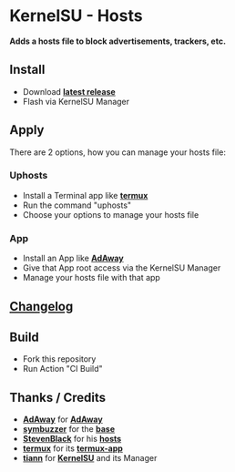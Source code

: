 # KernelSU - Hosts

**Adds a hosts file to block advertisements, trackers, etc.**

## Install
- Download **[latest release](https://github.com/SchweGELBin/hosts_kernelsu/releases/latest/download/KSU-Hosts.zip)**
- Flash via KernelSU Manager

## Apply
There are 2 options, how you can manage your hosts file:
### Uphosts
- Install a Terminal app like **[termux](https://github.com/termux/termux-app/releases/latest)**
- Run the command "uphosts"
- Choose your options to manage your hosts file
### App
- Install an App like **[AdAway](https://github.com/AdAway/AdAway/releases/latest)**
- Give that App root access via the KernelSU Manager
- Manage your hosts file with that app

## [Changelog](https://github.com/SchweGELBin/hosts_kernelsu/blob/master/CHANGELOG.md)

## Build
- Fork this repository
- Run Action "CI Build"

## Thanks / Credits
- **[AdAway](https://github.com/AdAway)** for **[AdAway](https://github.com/AdAway/AdAway)**
- **[symbuzzer](https://github.com/symbuzzer)** for the **[base](https://github.com/symbuzzer/systemless-hosts-KernelSU-module)**
- **[StevenBlack](https://github.com/StevenBlack)** for his **[hosts](https://github.com/StevenBlack/hosts)**
- **[termux](https://github.com/termux)** for its **[termux-app](https://github.com/termux/termux-app)**
- **[tiann](https://github.com/tiann)** for **[KernelSU](https://github.com/tiann/kernelsu)** and its Manager
